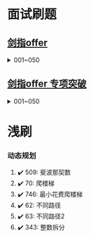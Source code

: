 
# 面试刷题
## [剑指offer](https://leetcode.cn/problem-list/xb9nqhhg/)
<details>
    <summary>001~050</summary>
    1. :heavy_check_mark: <a href="src/leetcode/editor/cn/interview/srto/ShuZuZhongZhongFuDeShuZiLcof.java">[剑指 Offer 03]数组中重复的数字	Easy</a><br/>
    2. :heavy_check_mark: <a href="src/leetcode/editor/cn/interview/srto/ErWeiShuZuZhongDeChaZhaoLcof.java">[剑指 Offer 04]二维数组中的查找	Medium</a><br/>
    2. :heavy_check_mark: <a href="src/leetcode/editor/cn/interview/srto/TiHuanKongGeLcof.java">[剑指 Offer 05]替换空格	Easy</a><br/>
    2. :heavy_check_mark: <a href="src/leetcode/editor/cn/interview/srto/CongWeiDaoTouDaYinLianBiaoLcof.java">[剑指 Offer 06]从尾到头打印链表	Easy</a><br/>
</details>


## [剑指offer 专项突破](https://leetcode.cn/problem-list/e8X3pBZi/)
<details>
    <summary>001~050</summary>
</details>


# 浅刷


### 动态规划
  1. :heavy_check_mark: 509: 斐波那契数
  2. :heavy_check_mark: 70: 爬楼梯
  3. :heavy_check_mark: 746: 最小花费爬楼梯
  4. :heavy_check_mark: 62: 不同路径
  5. :heavy_check_mark: 63: 不同路径2 
  6. :heavy_check_mark: 343: 整数拆分
